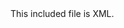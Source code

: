 <!-- >>>>>> BEGIN GENERATED FILE (include): SOURCE C:/Users/Burdette/Documents/GitHub/markdown_helper/test/include/templates/xml_verbatim.md -->
<!-- >>>>>> BEGIN INCLUDED FILE (verbatim): SOURCE C:/Users/Burdette/Documents/GitHub/markdown_helper/test/include/templates/../includes/xml.xml -->
<root>
  <element attribute="value">
    <sub_element>
      This included file is XML.
    </sub_element>
  </element>
</root>
<!-- <<<<<< END INCLUDED FILE (verbatim): SOURCE C:/Users/Burdette/Documents/GitHub/markdown_helper/test/include/templates/../includes/xml.xml -->
<!-- <<<<<< END GENERATED FILE (include): SOURCE C:/Users/Burdette/Documents/GitHub/markdown_helper/test/include/templates/xml_verbatim.md -->
